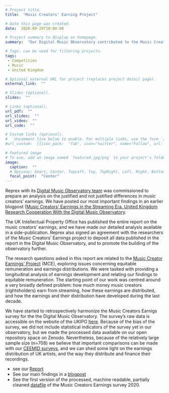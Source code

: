 ```yaml
---
# Project title.
title:  "Music Creators' Earning Project"

# Date this page was created.
date:  2020-09-29T10:00:00

# Project summary to display on homepage.
summary:  "Our Digital Music Observatory contributed to the Music Creators’ Earnings in the Streaming Era project with understanding the level of justified and unjustified differences in rightsholder earnings, and putting them into a broader music economy context. The entire research paper is published by the UK Intellectual Property office, and we made the details of our analysis available in a joint publication."

# Tags: can be used for filtering projects.
tags:  
 - Competition
 - Music 
 - United Kingdom

# Optional external URL for project (replaces project detail page).
external_link:  ""

# Slides (optional).
slides:  ""

# Links (optional).
url_pdf:  ""
url_slides:  ""
url_video:  ""
url_code:  ""

# Custom links (optional).
#   Uncomment line below to enable. For multiple links, use the form `[{...}, {...}, {...}]`.
#url_custom:  [{icon_pack:  "fab", icon="twitter", name="Follow", url:  "https://twitter.com/antaldaniel"}]

# Featured image
# To use, add an image named `featured.jpg/png` to your project's folder. 
image:
  caption:  ""
  # Options: Smart, Center, TopLeft, Top, TopRight, Left, Right, BottomLeft, Bottom, BottomRight
  focal_point:  "Center"
---
```


Reprex with its [Digital Music Observatory team](https://music.dataobservatory.eu/) was commissioned to prepare an analysis on the justified and not justified differences in music creators’ earnings.  We have posted our most important findings in an earlier blogpost ([Music Creators’ Earnings in the Streaming Era. United Kingdom Research Cooperation With the Digital Music Observatory](https://music.dataobservatory.eu/post/2021-06-18-mce/).

The UK Intellectual Property Office has published the entire report on the music creators’ earnings, and we have made our detailed analysis available in a side-publication. Reprex also signed an agreement with the researchers of the Music Creators’ Earnings project to deposit all data published in the report in the Digital Music Observatory, and to promote the building of the observatory further.

The research questions asked in this report are related to the [Music Creator Earnings' Project](https://www.gov.uk/government/publications/music-creators-earnings-in-the-digital-era) (MCE), exploring issues concerning equitable remuneration and earnings distributions. We were tasked with providing a longitudinal analysis of earnings development and relating our findings to equitable remuneration. The starting point of our work was centred around a very broadly defined problem: how much money music creators (rightsholders) earn from streaming, how these earnings are distributed, and how the earnings and their distribution have developed during the last decade.

We have started to retrospectively harmonize the Music Creators Earnigs survey for the the Digital Music Observatory. The survey’s raw data is accessible on the website of the UKIPO [here](https://www.gov.uk/government/publications/music-creators-earnings-in-the-digital-era).
Because of the bias of the survey, we did not include statistical indicators of the survey yet in our observatory, but we made the processed data available on our open repository space on Zenodo.
Nevertheless, because of the relatively large sample size (n=708) we believe that important comparisons can be made with our [CEEMID surveys](https://reprex.nl/project/ceemid/), and we can shed some light on the earnings distribution of UK artists, and the way they distribute and finance their recordings.

* see our [Report](https://reprex.nl/publication/mce_empirical_streaming_2021/)
* See our main findings in a [blogpost](https://music.dataobservatory.eu/post/2021-06-18-mce/)
* See the first version of the processed, machine readable, partially cleaned [datafile](https://zenodo.org/record/5615530#.YXvMGJ5BzIU) of the Music Creators Earnings survey 2020.

